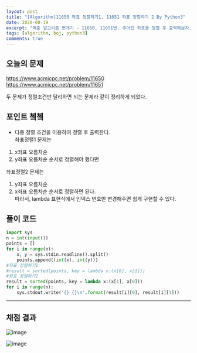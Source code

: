 ```yaml
---
layout: post
title: "[Algorithm]11650 좌표 정렬하기1, 11651 좌표 정렬하기 2 By Python3"
date: 2020-08-19
excerpt: "백준 알고리즘 뽀개기 - 11650, 11651번. 주어진 좌표를 정렬 후 출력해보자. "
tags: [algorithm, boj, python3]
comments: true
---
```

## 오늘의 문제
<https://www.acmicpc.net/problem/11650>
<https://www.acmicpc.net/problem/11651>

두 문제가 정렬조건만 달리하면 되는 문제라 같이 정리하게 되었다.  

## 포인트 쳌쳌
+ 다중 정렬 조건을 이용하여 정렬 후 출력한다.  
좌표정렬1 문제는  
1. x좌표 오름차순
2. y좌표 오름차순
순서로 정렬해야 했다면  

좌표정렬2 문제는  
1. y좌표 오름차순
2. x좌표 오름차순
순서로 정렬하면 된다.  
따라서, lambda 표현식에서 인덱스 번호만 변경해주면 쉽게 구현할 수 있다.  

## 풀이 코드 
```python
import sys
n = int(input())
points = []
for i in range(n):
    x, y = sys.stdin.readline().split()
    points.append((int(x), int(y)))
#좌표 정렬하기1
#result = sorted(points, key = lambda x:(x[0], x[1]))
#좌표 정렬하기2
result = sorted(points, key = lambda x:(x[1], x[0]))
for i in range(n):
    sys.stdout.write('{} {}\n'.format(result[i][0], result[i][1]))

```
---

## 채점 결과

![image](https://user-images.githubusercontent.com/41335539/91173495-e545a700-e718-11ea-922c-e9aea0f547e9.png)


![image](https://user-images.githubusercontent.com/41335539/91172964-04900480-e718-11ea-80c0-a14162915bc4.png)
